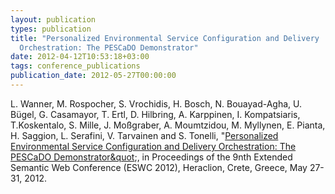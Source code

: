 ```yaml
---
layout: publication
types: publication
title: "Personalized Environmental Service Configuration and Delivery
  Orchestration: The PESCaDO Demonstrator"
date: 2012-04-12T10:53:18+03:00
tags: conference_publications
publication_date: 2012-05-27T00:00:00
---
```

L. Wanner, M. Rospocher, S. Vrochidis, H. Bosch, N. Bouayad-Agha, U. Bügel, G. Casamayor, T. Ertl, D. Hilbring, A. Karppinen, I. Kompatsiaris, T.Koskentalo, S. Mille, J. Moßgraber, A. Moumtzidou, M. Myllynen, E. Pianta, H. Saggion, L. Serafini, V. Tarvainen and S. Tonelli, &quot;[Personalized Environmental Service Configuration and Delivery Orchestration: The PESCaDO Demonstrator&quot](https://link.springer.com/chapter/10.1007/978-3-662-46641-4_41);, in Proceedings of the 9nth Extended Semantic Web Conference (ESWC 2012), Heraclion, Crete, Greece, May 27-31, 2012.